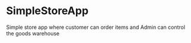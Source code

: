 # SimpleStoreApp
Simple store app where customer can order items and Admin can control the goods warehouse
